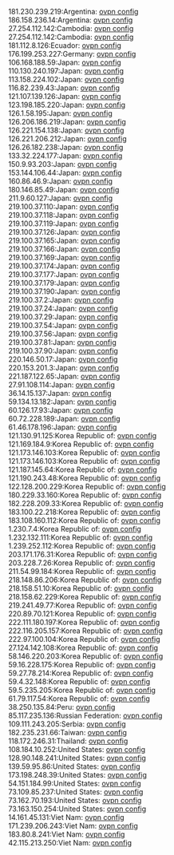 181.230.239.219:Argentina: [ovpn config](vpn/181_230_239_219.ovpn)  
186.158.236.14:Argentina: [ovpn config](vpn/186_158_236_14.ovpn)  
27.254.112.142:Cambodia: [ovpn config](vpn/27_254_112_142.ovpn)  
27.254.112.142:Cambodia: [ovpn config](vpn/27_254_112_142.ovpn)  
181.112.8.126:Ecuador: [ovpn config](vpn/181_112_8_126.ovpn)  
176.199.253.227:Germany: [ovpn config](vpn/176_199_253_227.ovpn)  
106.168.188.59:Japan: [ovpn config](vpn/106_168_188_59.ovpn)  
110.130.240.197:Japan: [ovpn config](vpn/110_130_240_197.ovpn)  
113.158.224.102:Japan: [ovpn config](vpn/113_158_224_102.ovpn)  
116.82.239.43:Japan: [ovpn config](vpn/116_82_239_43.ovpn)  
121.107.139.126:Japan: [ovpn config](vpn/121_107_139_126.ovpn)  
123.198.185.220:Japan: [ovpn config](vpn/123_198_185_220.ovpn)  
126.1.58.195:Japan: [ovpn config](vpn/126_1_58_195.ovpn)  
126.206.186.219:Japan: [ovpn config](vpn/126_206_186_219.ovpn)  
126.221.154.138:Japan: [ovpn config](vpn/126_221_154_138.ovpn)  
126.221.206.212:Japan: [ovpn config](vpn/126_221_206_212.ovpn)  
126.26.182.238:Japan: [ovpn config](vpn/126_26_182_238.ovpn)  
133.32.224.177:Japan: [ovpn config](vpn/133_32_224_177.ovpn)  
150.9.93.203:Japan: [ovpn config](vpn/150_9_93_203.ovpn)  
153.144.106.44:Japan: [ovpn config](vpn/153_144_106_44.ovpn)  
160.86.46.9:Japan: [ovpn config](vpn/160_86_46_9.ovpn)  
180.146.85.49:Japan: [ovpn config](vpn/180_146_85_49.ovpn)  
211.9.60.127:Japan: [ovpn config](vpn/211_9_60_127.ovpn)  
219.100.37.110:Japan: [ovpn config](vpn/219_100_37_110.ovpn)  
219.100.37.118:Japan: [ovpn config](vpn/219_100_37_118.ovpn)  
219.100.37.119:Japan: [ovpn config](vpn/219_100_37_119.ovpn)  
219.100.37.126:Japan: [ovpn config](vpn/219_100_37_126.ovpn)  
219.100.37.165:Japan: [ovpn config](vpn/219_100_37_165.ovpn)  
219.100.37.166:Japan: [ovpn config](vpn/219_100_37_166.ovpn)  
219.100.37.169:Japan: [ovpn config](vpn/219_100_37_169.ovpn)  
219.100.37.174:Japan: [ovpn config](vpn/219_100_37_174.ovpn)  
219.100.37.177:Japan: [ovpn config](vpn/219_100_37_177.ovpn)  
219.100.37.179:Japan: [ovpn config](vpn/219_100_37_179.ovpn)  
219.100.37.190:Japan: [ovpn config](vpn/219_100_37_190.ovpn)  
219.100.37.2:Japan: [ovpn config](vpn/219_100_37_2.ovpn)  
219.100.37.24:Japan: [ovpn config](vpn/219_100_37_24.ovpn)  
219.100.37.29:Japan: [ovpn config](vpn/219_100_37_29.ovpn)  
219.100.37.54:Japan: [ovpn config](vpn/219_100_37_54.ovpn)  
219.100.37.56:Japan: [ovpn config](vpn/219_100_37_56.ovpn)  
219.100.37.81:Japan: [ovpn config](vpn/219_100_37_81.ovpn)  
219.100.37.90:Japan: [ovpn config](vpn/219_100_37_90.ovpn)  
220.146.50.17:Japan: [ovpn config](vpn/220_146_50_17.ovpn)  
220.153.201.3:Japan: [ovpn config](vpn/220_153_201_3.ovpn)  
221.187.122.65:Japan: [ovpn config](vpn/221_187_122_65.ovpn)  
27.91.108.114:Japan: [ovpn config](vpn/27_91_108_114.ovpn)  
36.14.15.137:Japan: [ovpn config](vpn/36_14_15_137.ovpn)  
59.134.13.182:Japan: [ovpn config](vpn/59_134_13_182.ovpn)  
60.126.17.93:Japan: [ovpn config](vpn/60_126_17_93.ovpn)  
60.72.228.189:Japan: [ovpn config](vpn/60_72_228_189.ovpn)  
61.46.178.196:Japan: [ovpn config](vpn/61_46_178_196.ovpn)  
121.130.91.125:Korea Republic of: [ovpn config](vpn/121_130_91_125.ovpn)  
121.169.184.9:Korea Republic of: [ovpn config](vpn/121_169_184_9.ovpn)  
121.173.146.103:Korea Republic of: [ovpn config](vpn/121_173_146_103.ovpn)  
121.173.146.103:Korea Republic of: [ovpn config](vpn/121_173_146_103.ovpn)  
121.187.145.64:Korea Republic of: [ovpn config](vpn/121_187_145_64.ovpn)  
121.190.243.48:Korea Republic of: [ovpn config](vpn/121_190_243_48.ovpn)  
122.128.200.229:Korea Republic of: [ovpn config](vpn/122_128_200_229.ovpn)  
180.229.33.160:Korea Republic of: [ovpn config](vpn/180_229_33_160.ovpn)  
182.228.209.33:Korea Republic of: [ovpn config](vpn/182_228_209_33.ovpn)  
183.100.22.218:Korea Republic of: [ovpn config](vpn/183_100_22_218.ovpn)  
183.108.160.112:Korea Republic of: [ovpn config](vpn/183_108_160_112.ovpn)  
1.230.7.4:Korea Republic of: [ovpn config](vpn/1_230_7_4.ovpn)  
1.232.132.111:Korea Republic of: [ovpn config](vpn/1_232_132_111.ovpn)  
1.239.252.112:Korea Republic of: [ovpn config](vpn/1_239_252_112.ovpn)  
203.171.176.31:Korea Republic of: [ovpn config](vpn/203_171_176_31.ovpn)  
203.228.7.26:Korea Republic of: [ovpn config](vpn/203_228_7_26.ovpn)  
211.54.99.184:Korea Republic of: [ovpn config](vpn/211_54_99_184.ovpn)  
218.148.86.206:Korea Republic of: [ovpn config](vpn/218_148_86_206.ovpn)  
218.158.51.10:Korea Republic of: [ovpn config](vpn/218_158_51_10.ovpn)  
218.158.62.229:Korea Republic of: [ovpn config](vpn/218_158_62_229.ovpn)  
219.241.49.77:Korea Republic of: [ovpn config](vpn/219_241_49_77.ovpn)  
220.89.70.121:Korea Republic of: [ovpn config](vpn/220_89_70_121.ovpn)  
222.111.180.197:Korea Republic of: [ovpn config](vpn/222_111_180_197.ovpn)  
222.116.205.157:Korea Republic of: [ovpn config](vpn/222_116_205_157.ovpn)  
222.97.100.104:Korea Republic of: [ovpn config](vpn/222_97_100_104.ovpn)  
27.124.142.108:Korea Republic of: [ovpn config](vpn/27_124_142_108.ovpn)  
58.146.220.203:Korea Republic of: [ovpn config](vpn/58_146_220_203.ovpn)  
59.16.228.175:Korea Republic of: [ovpn config](vpn/59_16_228_175.ovpn)  
59.27.78.214:Korea Republic of: [ovpn config](vpn/59_27_78_214.ovpn)  
59.4.32.148:Korea Republic of: [ovpn config](vpn/59_4_32_148.ovpn)  
59.5.235.205:Korea Republic of: [ovpn config](vpn/59_5_235_205.ovpn)  
61.79.117.54:Korea Republic of: [ovpn config](vpn/61_79_117_54.ovpn)  
38.250.135.84:Peru: [ovpn config](vpn/38_250_135_84.ovpn)  
85.117.235.136:Russian Federation: [ovpn config](vpn/85_117_235_136.ovpn)  
109.111.243.205:Serbia: [ovpn config](vpn/109_111_243_205.ovpn)  
182.235.231.66:Taiwan: [ovpn config](vpn/182_235_231_66.ovpn)  
118.172.246.31:Thailand: [ovpn config](vpn/118_172_246_31.ovpn)  
108.184.10.252:United States: [ovpn config](vpn/108_184_10_252.ovpn)  
128.90.148.241:United States: [ovpn config](vpn/128_90_148_241.ovpn)  
139.59.95.86:United States: [ovpn config](vpn/139_59_95_86.ovpn)  
173.198.248.39:United States: [ovpn config](vpn/173_198_248_39.ovpn)  
54.151.184.99:United States: [ovpn config](vpn/54_151_184_99.ovpn)  
73.109.85.237:United States: [ovpn config](vpn/73_109_85_237.ovpn)  
73.162.70.193:United States: [ovpn config](vpn/73_162_70_193.ovpn)  
73.163.150.254:United States: [ovpn config](vpn/73_163_150_254.ovpn)  
14.161.45.131:Viet Nam: [ovpn config](vpn/14_161_45_131.ovpn)  
171.239.206.243:Viet Nam: [ovpn config](vpn/171_239_206_243.ovpn)  
183.80.8.241:Viet Nam: [ovpn config](vpn/183_80_8_241.ovpn)  
42.115.213.250:Viet Nam: [ovpn config](vpn/42_115_213_250.ovpn)  
